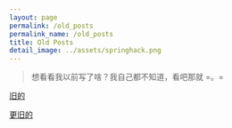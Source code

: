 ```yaml
---
layout: page
permalink: /old_posts
permalink_name: /old_posts
title: Old Posts
detail_image: ../assets/springhack.png
---
```


> 想看看我以前写了啥？我自己都不知道，看吧那就 =。=

[旧的](https://github.com/springhack/springhack/tree/main/_old/old_posts)

[更旧的](https://github.com/springhack/springhack/tree/main/_old/more_old_posts)

